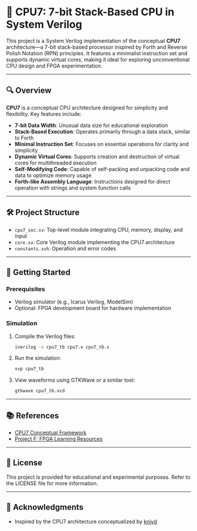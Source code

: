 # 🧠 CPU7: 7-bit Stack-Based CPU in System Verilog

This project is a System Verilog implementation of the conceptual **CPU7** architecture—a 7-bit stack-based processor inspired by Forth and Reverse Polish Notation (RPN) principles. It features a minimalist instruction set and supports dynamic virtual cores, making it ideal for exploring unconventional CPU design and FPGA experimentation.

---

## 🔍 Overview

**CPU7** is a conceptual CPU architecture designed for simplicity and flexibility. Key features include:

- **7-bit Data Width**: Unusual data size for educational exploration
- **Stack-Based Execution**: Operates primarily through a data stack, similar to Forth
- **Minimal Instruction Set**: Focuses on essential operations for clarity and simplicity
- **Dynamic Virtual Cores**: Supports creation and destruction of virtual cores for multithreaded execution
- **Self-Modifying Code**: Capable of self-packing and unpacking code and data to optimize memory usage
- **Forth-like Assembly Language**: Instructions designed for direct operation with strings and system function calls

---

## 🛠️ Project Structure

- `cpu7_soc.sv`: Top-level module integrating CPU, memory, display, and input
- `core.sv`: Core Verilog module implementing the CPU7 architecture
- `constants.svh`: Operation and error codes

---

## 🚀 Getting Started

### Prerequisites

- Verilog simulator (e.g., Icarus Verilog, ModelSim)
- Optional: FPGA development board for hardware implementation

### Simulation

1. Compile the Verilog files:

   ```bash
   iverilog -o cpu7_tb cpu7.v cpu7_tb.v
   ```

2. Run the simulation:

   ```bash
   vvp cpu7_tb
   ```

3. View waveforms using GTKWave or a similar tool:

   ```bash
   gtkwave cpu7_tb.vcd
   ```

---

## 📚 References

* [CPU7 Conceptual Framework](https://github.com/knivd/CPU7)
* [Project F: FPGA Learning Resources](https://github.com/projf/projf-explore)

---

## 📝 License

This project is provided for educational and experimental purposes. Refer to the LICENSE file for more information.

---

## 🙌 Acknowledgments

* Inspired by the CPU7 architecture conceptualized by [knivd](https://github.com/knivd/CPU7)

